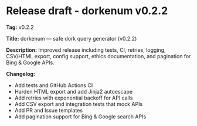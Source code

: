 # Release draft - dorkenum v0.2.2

**Tag:** v0.2.2

**Title:** dorkenum — safe dork query generator (v0.2.2)

**Description:**
Improved release including tests, CI, retries, logging, CSV/HTML export, config support, ethics documentation, and pagination for Bing & Google APIs.

**Changelog:**
- Add tests and GitHub Actions CI
- Harden HTML export and add Jinja2 autoescape
- Add retries with exponential backoff for API calls
- Add CSV export and integration tests that mock APIs
- Add PR and Issue templates
- Add pagination support for Bing & Google search APIs
